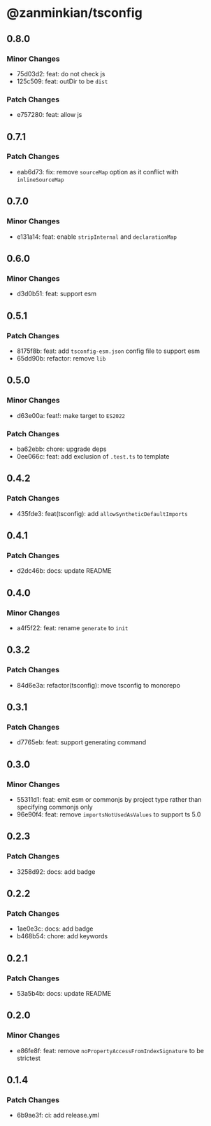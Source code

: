 # @zanminkian/tsconfig

## 0.8.0

### Minor Changes

- 75d03d2: feat: do not check js
- 125c509: feat: outDir to be `dist`

### Patch Changes

- e757280: feat: allow js

## 0.7.1

### Patch Changes

- eab6d73: fix: remove `sourceMap` option as it conflict with `inlineSourceMap`

## 0.7.0

### Minor Changes

- e131a14: feat: enable `stripInternal` and `declarationMap`

## 0.6.0

### Minor Changes

- d3d0b51: feat: support esm

## 0.5.1

### Patch Changes

- 8175f8b: feat: add `tsconfig-esm.json` config file to support esm
- 65dd90b: refactor: remove `lib`

## 0.5.0

### Minor Changes

- d63e00a: feat!: make target to `ES2022`

### Patch Changes

- ba62ebb: chore: upgrade deps
- 0ee066c: feat: add exclusion of `.test.ts` to template

## 0.4.2

### Patch Changes

- 435fde3: feat(tsconfig): add `allowSyntheticDefaultImports`

## 0.4.1

### Patch Changes

- d2dc46b: docs: update README

## 0.4.0

### Minor Changes

- a4f5f22: feat: rename `generate` to `init`

## 0.3.2

### Patch Changes

- 84d6e3a: refactor(tsconfig): move tsconfig to monorepo

## 0.3.1

### Patch Changes

- d7765eb: feat: support generating command

## 0.3.0

### Minor Changes

- 55311d1: feat: emit esm or commonjs by project type rather than specifying commonjs only
- 96e90f4: feat: remove `importsNotUsedAsValues` to support ts 5.0

## 0.2.3

### Patch Changes

- 3258d92: docs: add badge

## 0.2.2

### Patch Changes

- 1ae0e3c: docs: add badge
- b468b54: chore: add keywords

## 0.2.1

### Patch Changes

- 53a5b4b: docs: update README

## 0.2.0

### Minor Changes

- e86fe8f: feat: remove `noPropertyAccessFromIndexSignature` to be strictest

## 0.1.4

### Patch Changes

- 6b9ae3f: ci: add release.yml
